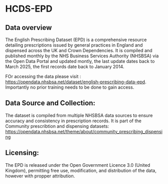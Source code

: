 # HCDS-EPD

## Data overview 
The English Prescribing Dataset (EPD) is a comprehensive resource detailing prescriptions issued by general practices in England and dispensed across the UK and Crown Dependencies. It is compiled and published monthly by the NHS Business Services Authority (NHSBSA) via the Open Data Portal and updated montly, the last update dates back to March 2025, the first records date back to January 2014.

FOr accessing the data please visit : https://opendata.nhsbsa.net/dataset/english-prescribing-data-epd. Importantly no prior training needs to be done to gain access.

## Data Source and Collection:

The dataset is compiled from multiple NHSBSA data sources to ensure accuracy and consistency in prescription records. It is part of the Community prescribtion and dispensing datasets: https://opendata.nhsbsa.net/theme/about/community_prescribing_dispensing

## Licensing:

The EPD is released under the Open Government Licence 3.0 (United Kingdom), permitting free use, modification, and distribution of the data, however with propper attribution.

 
